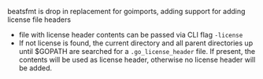 beatsfmt is drop in replacement for goimports, adding support for adding license file headers

- file with license header contents can be passed via CLI flag `-license`
- If not license is found, the current directory and all parent directories up
	until $GOPATH are searched for a `.go_license_header` file. If present, the
	contents will be used as license header, otherwise no license header will be added.
